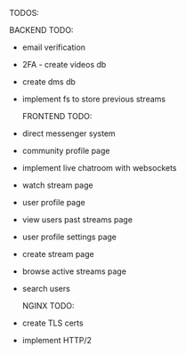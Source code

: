 TODOS:

BACKEND TODO:

- email verification
- 2FA - create videos db
- create dms db
- implement fs to store previous streams

  FRONTEND TODO:

- direct messenger system
- community profile page
- implement live chatroom with websockets
- watch stream page
- user profile page
- view users past streams page
- user profile settings page
- create stream page
- browse active streams page
- search users

  NGINX TODO:

- create TLS certs
- implement HTTP/2
